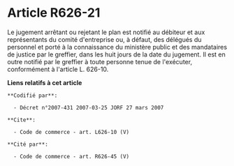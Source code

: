 # Article R626-21

Le jugement arrêtant ou rejetant le plan est notifié au débiteur et aux représentants du comité d'entreprise ou, à défaut,
des délégués du personnel et porté à la connaissance du ministère public et des mandataires de justice par le greffier, dans
les huit jours de la date du jugement. Il est en outre notifié par le greffier à toute personne tenue de l'exécuter,
conformément à l'article L. 626-10.

**Liens relatifs à cet article**

	**Codifié par**:

	  - Décret n°2007-431 2007-03-25 JORF 27 mars 2007

	**Cite**:

	  - Code de commerce - art. L626-10 (V)

	**Cité par**:

	  - Code de commerce - art. R626-45 (V)

